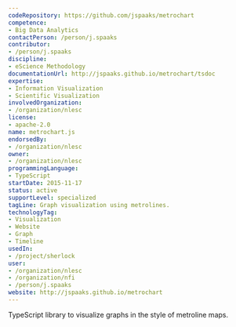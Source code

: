 ```yaml
---
codeRepository: https://github.com/jspaaks/metrochart
competence:
- Big Data Analytics
contactPerson: /person/j.spaaks
contributor:
- /person/j.spaaks
discipline:
- eScience Methodology
documentationUrl: http://jspaaks.github.io/metrochart/tsdoc
expertise:
- Information Visualization
- Scientific Visualization
involvedOrganization:
- /organization/nlesc
license:
- apache-2.0
name: metrochart.js
endorsedBy:
- /organization/nlesc
owner:
- /organization/nlesc
programmingLanguage:
- TypeScript
startDate: 2015-11-17
status: active
supportLevel: specialized
tagLine: Graph visualization using metrolines.
technologyTag:
- Visualization
- Website
- Graph
- Timeline
usedIn:
- /project/sherlock
user:
- /organization/nlesc
- /organization/nfi
- /person/j.spaaks
website: http://jspaaks.github.io/metrochart
---
```

TypeScript library to visualize graphs in the style of metroline maps.
